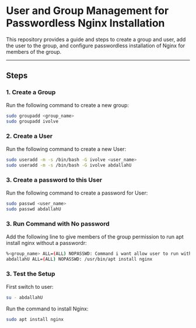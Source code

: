 # User and Group Management for Passwordless Nginx Installation

This repository provides a guide and steps to create a group and user, add the user to the group, and configure passwordless installation of Nginx for members of the group.

---

## Steps

### 1. Create a Group
Run the following command to create a new group:
```bash
sudo groupadd <group_name>
sudo groupadd ivolve
```
### 2. Create a User
Run the following command to create a new User:
```bash
sudo useradd -m -s /bin/bash -G ivolve <user_name>
sudo useradd -m -s /bin/bash -G ivolve abdallahU
```

### 3. Create a password to this User
Run the following command to create a password for  User:
```bash
sudo passwd <user_name>
sudo passwd abdallahU
```

### 3. Run Command with No password
Add the following line to give members of the group permission to run apt install nginx without a passwordr:
```bash
%<group_name> ALL=(ALL) NOPASSWD: Command i want allow user to run with No password
abdallahU ALL=(ALL) NOPASSWD: /usr/bin/apt install nginx
```

### 3. Test the Setup
First switch to user:
```bash
su - abdallahU
```
Run the command to install Nginx:
```bash
sudo apt install nginx
```


